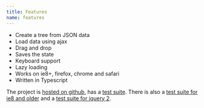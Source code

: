 ```yaml
---
title: Features
name: features
---
```


* Create a tree from JSON data
* Load data using ajax
* Drag and drop
* Saves the state
* Keyboard support
* Lazy loading
* Works on ie8+, firefox, chrome and safari
* Written in Typescript

The project is [hosted on github](https://github.com/mbraak/jqTree), has a [test suite](test/test.html). There is also a [test suite for ie8 and older](test/test_jquery_1.html) and a [test suite for jquery 2](test/test_jquery_2.html).
